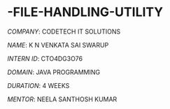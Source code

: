 # -FILE-HANDLING-UTILITY
*COMPANY*: CODETECH IT SOLUTIONS

*NAME*: K N VENKATA SAI SWARUP

*INTERN ID*: CTO4DG3O76

*DOMAIN*: JAVA PROGRAMMING

*DURATION*: 4 WEEKS

*MENTOR*: NEELA SANTHOSH KUMAR

